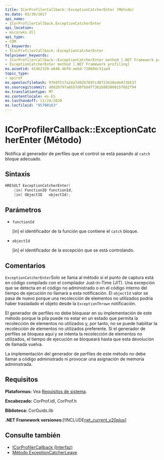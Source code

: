 ```yaml
---
title: ICorProfilerCallback::ExceptionCatcherEnter (Método)
ms.date: 03/30/2017
api_name:
- ICorProfilerCallback.ExceptionCatcherEnter
api_location:
- mscorwks.dll
api_type:
- COM
f1_keywords:
- ICorProfilerCallback::ExceptionCatcherEnter
helpviewer_keywords:
- ICorProfilerCallback::ExceptionCatcherEnter method [.NET Framework profiling]
- ExceptionCatcherEnter method [.NET Framework profiling]
ms.assetid: 41462329-a648-46f0-ae6d-728b94c31aa9
topic_type:
- apiref
ms.openlocfilehash: 97b9f517a24a7d82b7697cd0723628ede073b537
ms.sourcegitcommit: d8020797a6657d0fbbdff362b80300815f682f94
ms.translationtype: MT
ms.contentlocale: es-ES
ms.lasthandoff: 11/24/2020
ms.locfileid: "95700163"
---
```

# <a name="icorprofilercallbackexceptioncatcherenter-method"></a>ICorProfilerCallback::ExceptionCatcherEnter (Método)

Notifica al generador de perfiles que el control se está pasando al `catch` bloque adecuado.  
  
## <a name="syntax"></a>Sintaxis  
  
```cpp  
HRESULT ExceptionCatcherEnter(  
    [in] FunctionID functionId,  
    [in] ObjectID   objectId);  
```  
  
## <a name="parameters"></a>Parámetros

- `functionId`

  \[in] el identificador de la función que contiene el `catch` bloque.
  
- `objectId`

  \[in] el identificador de la excepción que se está controlando.

## <a name="remarks"></a>Comentarios  

 `ExceptionCatcherEnter`Solo se llama al método si el punto de captura está en código compilado con el compilador Just-in-Time (JIT). Una excepción que se detecta en el código no administrado o en el código interno del tiempo de ejecución no llamará a esta notificación. El `objectId` valor se pasa de nuevo porque una recolección de elementos no utilizados podría haber trasladado el objeto desde la `ExceptionThrown` notificación.  
  
 El generador de perfiles no debe bloquear en su implementación de este método porque la pila puede no estar en un estado que permita la recolección de elementos no utilizados y, por tanto, no se puede habilitar la recolección de elementos no utilizados preferente. Si el generador de perfiles se bloquea aquí y se intenta la recolección de elementos no utilizados, el tiempo de ejecución se bloqueará hasta que esta devolución de llamada vuelva.  
  
 La implementación del generador de perfiles de este método no debe llamar a código administrado ni provocar una asignación de memoria administrada.  
  
## <a name="requirements"></a>Requisitos  

 **Plataformas:** Vea [Requisitos de sistema](../../get-started/system-requirements.md).  
  
 **Encabezado:** CorProf.idl, CorProf.h  
  
 **Biblioteca:** CorGuids.lib  
  
 **.NET Framework versiones:**[!INCLUDE[net_current_v20plus](../../../../includes/net-current-v20plus-md.md)]  
  
## <a name="see-also"></a>Consulte también

- [ICorProfilerCallback (Interfaz)](icorprofilercallback-interface.md)
- [Método ExceptionCatcherLeave](icorprofilercallback-exceptioncatcherleave-method.md)

